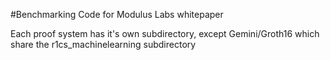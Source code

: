 #Benchmarking Code for Modulus Labs whitepaper

Each proof system has it's own subdirectory, except Gemini/Groth16 which share the r1cs_machinelearning subdirectory